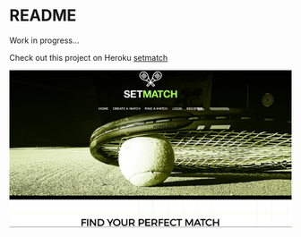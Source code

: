 # README

Work in progress...

Check out this project on Heroku [setmatch](https://setmatch-junior.herokuapp.com/)

![Main page](setmatch.png)

